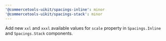 ```yaml
---
'@commercetools-uikit/spacings-inline': minor
'@commercetools-uikit/spacings-stack': minor
---
```


Add new `xxl` and `xxxl` available values for `scale` property in `Spacings.Inline` and `Spacings.Stack` components.
